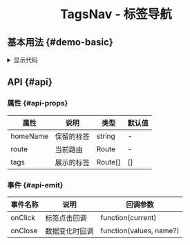<h1 align="center">
TagsNav - 标签导航
</h1>

<script setup>
import { defineAsyncComponent } from 'vue';
import '../packages/style.css';

const TagsNavDemoBasic = defineAsyncComponent(() => {
  return import('../demos/tags-nav/DemoBasic')
})
</script>

## 基本用法 {#demo-basic}

<ClientOnly>
<TagsNavDemoBasic></TagsNavDemoBasic>
</ClientOnly>

<details>
<summary>显示代码</summary>

<<< @/demos/tags-nav/DemoBasic.jsx

</details>

## API {#api}

### 属性 {#api-props}

| 属性       | 说明    | 类型       | 默认值 |
|----------|-------|----------|-----|
| homeName | 保留的标签 | string   | -   |
| route    | 当前路由  | Route    | -   |
| tags     | 展示的标签 | Route[\] | \[] |

### 事件 {#api-emit}

| 事件名称    | 说明      | 回调参数                    |
|---------|---------|-------------------------|
| onClick | 标签点击回调  | function(current)       |
| onClose | 数据变化时回调 | function(values, name?) |
